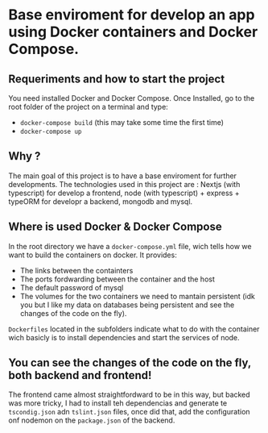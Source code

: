 # Base enviroment for develop an app using Docker containers and Docker Compose.

## Requeriments and how to start the project

You need installed Docker and Docker Compose.
Once Installed, go to the root folder of the project on a terminal and type:
- ```docker-compose build``` (this may take some time the first time)
- ```docker-compose up```

## Why ?
The main goal of this project is to have a base enviroment for further developments. The technologies used in this project are : Nextjs (with typescript) for develop a frontend, node (with typescript) + express + typeORM for developr a backend, mongodb and mysql.

## Where is used Docker & Docker Compose
In the root directory we have a ```docker-compose.yml``` file, wich tells how we want to build the containers on docker.
It provides:
- The links between the containters
- The ports fordwarding between the container and the host 
- The default password of mysql
- The volumes for the two containers we need to mantain persistent (idk you but I like my data on databases being persistent and see the changes of the code on the fly).

```Dockerfiles``` located in the subfolders indicate what to do with the container wich basicly is to install dependencies and start the services of node.

## You can see the changes of the code on the fly, both backend and frontend!

The frontend came almost straightfordward to be in this way, but backed was more tricky, I had to install teh dependencias and generate te ```tscondig.json``` adn ```tslint.json``` files, once did that, add the configuration onf nodemon on the ```package.json``` of the backend.